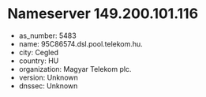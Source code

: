 # Nameserver 149.200.101.116

* as_number: 5483
* name: 95C86574.dsl.pool.telekom.hu.
* city: Cegled
* country: HU
* organization: Magyar Telekom plc.
* version: Unknown
* dnssec: Unknown
